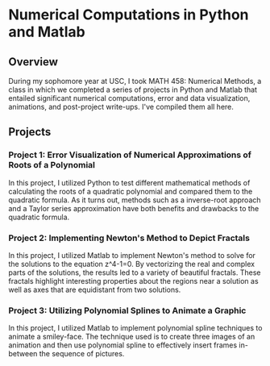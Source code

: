# Numerical Computations in Python and Matlab

## Overview
During my sophomore year at USC, I took MATH 458: Numerical Methods, a class in which we completed a series of projects in Python and Matlab that entailed significant numerical computations, error and data visualization, animations, and post-project write-ups. I've compiled them all here.

## Projects
### Project 1: Error Visualization of Numerical Approximations of Roots of a Polynomial
In this project, I utilized Python to test different mathematical methods of calculating the roots of a quadratic polynomial and compared them to the quadratic formula. As it turns out, methods such as a inverse-root approach and a Taylor series approximation have both benefits and drawbacks to the quadratic formula.

### Project 2: Implementing Newton's Method to Depict Fractals
In this project, I utilized Matlab to implement Newton's method to solve for the solutions to the equation z^4-1=0. By vectorizing the real and complex parts of the solutions, the results led to a variety of beautiful fractals. These fractals highlight interesting properties about the regions near a solution as well as axes that are equidistant from two solutions.

### Project 3: Utilizing Polynomial Splines to Animate a Graphic
In this project, I utilized Matlab to implement polynomial spline techniques to animate a smiley-face. The technique used is to create three images of an animation and then use polynomial spline to effectively insert frames in-between the sequence of pictures.
